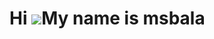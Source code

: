 Hi ![](https://user-images.githubusercontent.com/18350557/176309783-0785949b-9127-417c-8b55-ab5a4333674e.gif)My name is msbala
==============================================================================================================================
